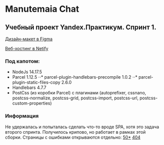 Manutemaia Chat
======

## Учебный проект Yandex.Практикум. Спринт 1.

[Дизайн-макет в Figma](https://www.figma.com/file/LTUtHdbBdjjGonMOwMMljk/Manutemaia-Chat?node-id=0%3A1)

[Веб-хостинг в Netify](https://quirky-lumiere-db1dd9.netlify.app)

### Под капотом: 
- NodeJs 14.17.5
- Parcel 1.12.5 
⋅⋅* parcel-plugin-handlebars-precompile 1.0.2
⋅⋅* parcel-plugin-static-files-copy 2.6.0
- Handlebars 4.7.7
- PostCss (из коробки Parcel) c плагинами (autoprefixer, cssnano, postcss-normalize, postcss-grid, postcss-import, postcss-url, postcss-custom-properties)

### Информация
Не удержалась и попыталась сделать что-то вроде SPA, хотя это задача второго спринта. Получилось крипово, но работает в рамках этой сборки.
Страницы с ошибками открываются отдельно: 
[50*](https://quirky-lumiere-db1dd9.netlify.app/500.html)
[404](https://quirky-lumiere-db1dd9.netlify.app/404.html) 